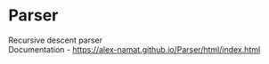 # Parser
Recursive descent parser <br>
Documentation - https://alex-namat.github.io/Parser/html/index.html
